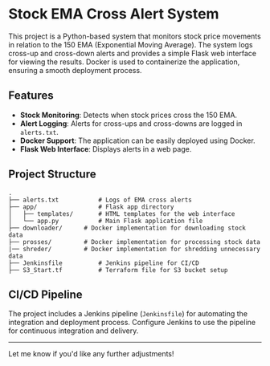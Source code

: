 # Stock EMA Cross Alert System

This project is a Python-based system that monitors stock price movements in relation to the 150 EMA (Exponential Moving Average). The system logs cross-up and cross-down alerts and provides a simple Flask web interface for viewing the results. Docker is used to containerize the application, ensuring a smooth deployment process.

## Features

- **Stock Monitoring**: Detects when stock prices cross the 150 EMA.
- **Alert Logging**: Alerts for cross-ups and cross-downs are logged in `alerts.txt`.
- **Docker Support**: The application can be easily deployed using Docker.
- **Flask Web Interface**: Displays alerts in a web page.

## Project Structure

```plaintext
.
├── alerts.txt           # Logs of EMA cross alerts
├── app/                 # Flask app directory
│   ├── templates/       # HTML templates for the web interface
│   └── app.py           # Main Flask application file
├── downloader/      # Docker implementation for downloading stock data
├── prosses/         # Docker implementation for processing stock data
|── shreder/         # Docker implementation for shredding unnecessary data
├── Jenkinsfile          # Jenkins pipeline for CI/CD
├── S3_Start.tf          # Terraform file for S3 bucket setup
```
## CI/CD Pipeline

The project includes a Jenkins pipeline (`Jenkinsfile`) for automating the integration and deployment process. Configure Jenkins to use the pipeline for continuous integration and delivery.

---

Let me know if you'd like any further adjustments!